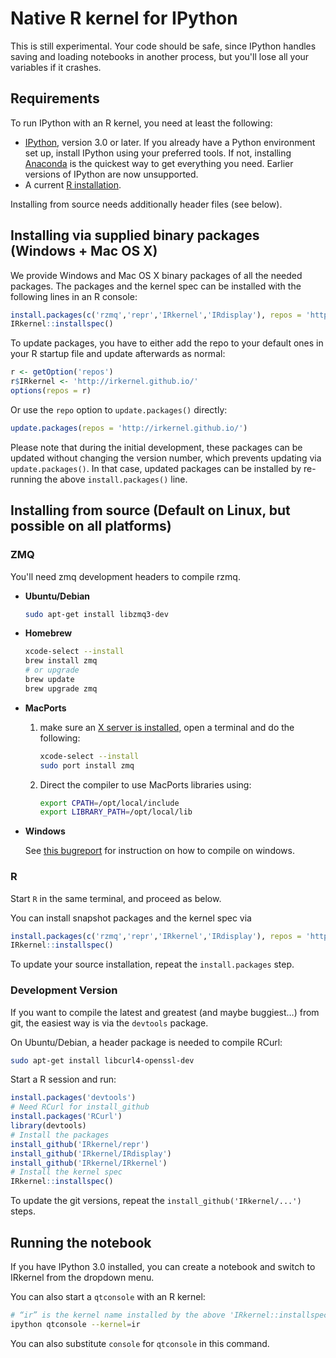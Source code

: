# Native R kernel for IPython

This is still experimental. Your code should be safe,
since IPython handles saving and loading notebooks in another process, but
you'll lose all your variables if it crashes.

## Requirements

To run IPython with an R kernel, you need at least the following:

* [IPython](http://ipython.org/), version 3.0 or later. If you already have a 
  Python environment set up, install IPython using your preferred tools. If 
  not, installing [Anaconda](http://continuum.io/downloads) is the quickest 
  way to get everything you need. Earlier versions of IPython are now 
  unsupported.
* A current [R installation](http://www.r-project.org/).

Installing from source needs additionally header files (see below).

## Installing via supplied binary packages (Windows + Mac OS X)

We provide Windows and Mac OS X binary packages of all the needed packages. The packages 
and the kernel spec can be installed with the following lines in an R console: 

```r
install.packages(c('rzmq','repr','IRkernel','IRdisplay'), repos = 'http://irkernel.github.io/')
IRkernel::installspec()
```

To update packages, you have to either add the repo to your default ones in your R startup 
file and update afterwards as normal:

```r
r <- getOption('repos')
r$IRkernel <- 'http://irkernel.github.io/'
options(repos = r)
```

Or use the `repo` option to `update.packages()` directly:

```r
update.packages(repos = 'http://irkernel.github.io/')
```

Please note that during the initial development, these packages can be updated
without changing the version number, which prevents updating via `update.packages()`. 
In that case, updated packages can be installed by re-running the above 
`install.packages()` line.

## Installing from source (Default on Linux, but possible on all platforms)

### ZMQ

You'll need zmq development headers to compile rzmq.

*   **Ubuntu/Debian**

    ```bash
    sudo apt-get install libzmq3-dev
    ```

*   **Homebrew**

    ```bash
    xcode-select --install
    brew install zmq
    # or upgrade
    brew update
    brew upgrade zmq
    ```

*   **MacPorts**

    1.  make sure an [X server is installed](http://xquartz.macosforge.org/),
        open a terminal and do the following:

        ```bash
        xcode-select --install
        sudo port install zmq
        ```

    2.  Direct the compiler to use MacPorts libraries using:

        ```bash
        export CPATH=/opt/local/include
        export LIBRARY_PATH=/opt/local/lib
        ```

*   **Windows**

    See [this bugreport](https://github.com/IRkernel/IRkernel/issues/54#issuecomment-84467798)
    for instruction on how to compile on windows.

### R

Start `R` in the same terminal, and proceed as below.

You can install snapshot packages and the kernel spec via

```r
install.packages(c('rzmq','repr','IRkernel','IRdisplay'), repos = 'http://irkernel.github.io/', type = 'source')
IRkernel::installspec()
```

To update your source installation, repeat the `install.packages` step.

### Development Version

If you want to compile the latest and greatest (and maybe buggiest…) from git, 
the easiest way is via the `devtools` package.

On Ubuntu/Debian, a header package is needed to compile RCurl:

```bash
sudo apt-get install libcurl4-openssl-dev
```

Start a R session and run:

```r
install.packages('devtools')
# Need RCurl for install_github
install.packages('RCurl')
library(devtools)
# Install the packages
install_github('IRkernel/repr')
install_github('IRkernel/IRdisplay')
install_github('IRkernel/IRkernel')
# Install the kernel spec
IRkernel::installspec()
```

To update the git versions, repeat the `install_github('IRkernel/...')` steps.

## Running the notebook

If you have IPython 3.0 installed, you can create a notebook and switch to
IRkernel from the dropdown menu. 

You can also start a `qtconsole` with an R kernel:

```bash
# “ir” is the kernel name installed by the above 'IRkernel::installspec()'
ipython qtconsole --kernel=ir
```

You can also substitute `console` for `qtconsole` in this command.
